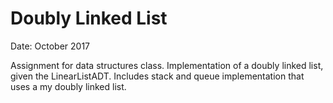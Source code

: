 # Doubly Linked List
Date: October 2017

Assignment for data structures class. Implementation of a doubly linked list, given the LinearListADT. Includes stack and queue implementation that uses a my doubly linked list.
